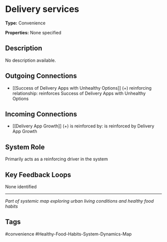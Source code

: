 # Delivery services

**Type:** Convenience

**Properties:** None specified

## Description
No description available.

## Outgoing Connections
- [[Success of Delivery Apps with Unhealthy Options]] (+) reinforcing relationship: reinforces Success of Delivery Apps with Unhealthy Options

## Incoming Connections
- [[Delivery App Growth]] (+) is reinforced by: is reinforced by Delivery App Growth

## System Role
Primarily acts as a reinforcing driver in the system

## Key Feedback Loops
None identified

---
*Part of systemic map exploring urban living conditions and healthy food habits*

## Tags
#convenience #Healthy-Food-Habits-System-Dynamics-Map
